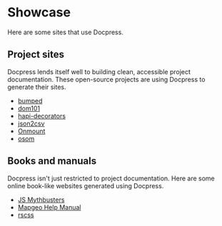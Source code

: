 # Showcase

Here are some sites that use Docpress.

## Project sites

Docpress lends itself well to building clean, accessible project documentation. These open-source projects are using Docpress to generate their sites.

- [bumped](https://bumped.github.io)
- [dom101](http://ricostacruz.com/dom101/)
- [hapi-decorators](http://knownasilya.github.io/hapi-decorators/)
- [json2csv](http://zemirco.github.io/json2csv)
- [Onmount](http://ricostacruz.com/onmount)
- [osom](https://kikobeats.github.io/osom/)

## Books and manuals

Docpress isn't just restricted to project documentation. Here are some online book-like websites generated using Docpress.

- [JS Mythbusters](http://mythbusters.js.org)
- [Mapgeo Help Manual](http://help.mapgeo.io)
- [rscss](http://rscss.io)
